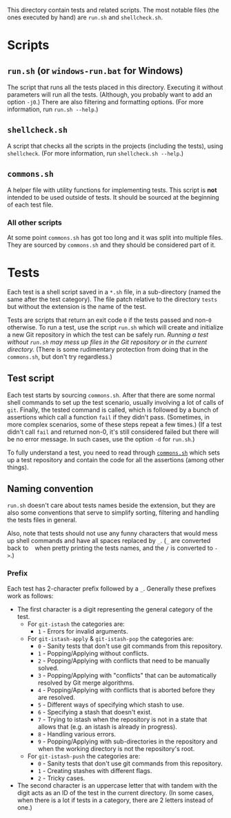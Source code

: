 This directory contain tests and related scripts.
The most notable files (the ones executed by hand) are `run.sh` and `shellcheck.sh`.


# Scripts

## `run.sh` (or `windows-run.bat` for Windows)

The script that runs all the tests placed in this directory.
Executing it without parameters will run all the tests.
(Although, you probably want to add an option `-j0`.)
There are also filtering and formatting options.
(For more information, run `run.sh --help`.)

## `shellcheck.sh`

A script that checks all the scripts in the projects (including the tests), using `shellcheck`.
(For more information, run `shellcheck.sh --help`.)

## `commons.sh`

A helper file with utility functions for implementing tests.
This script is **not** intended to be used outside of tests.
It should be sourced at the beginning of each test file.

### All other scripts

At some point `commons.sh` has got too long and it was split into multiple files.
They are sourced by `commons.sh` and they should be considered part of it.


# Tests

Each test is a shell script saved in a `*.sh` file, in a sub-directory (named the same after the test category).
The file patch relative to the directory `tests` but without the extension is the name of the test.

Tests are scripts that return an exit code `0` if the tests passed and non-`0` otherwise.
To run a test, use the script `run.sh` which will create and initialize a new Git repository in which the test can be safely run.
*Running a test without `run.sh` may mess up files in the Git repository or in the current directory.*
(There is some rudimentary protection from doing that in the `commons.sh`, but don't try regardless.)

## Test script

Each test starts by sourcing `commons.sh`.
After that there are some normal shell commands to set up the test scenario, usually involving a lot of calls of `git`.
Finally, the tested command is called, which is followed by a bunch of assertions which call a function `fail` if they didn't pass.
(Sometimes, in more complex scenarios, some of these steps repeat a few times.)
(If a test didn't call `fail` and returned non-0, it's still considered failed but there will be no error message. In such cases, use the option `-d` for `run.sh`.)

To fully understand a test, you need to read through [`commons.sh`](tests/commons.sh) which sets up a test repository and contain the code for all the assertions (among other things).

## Naming convention

`run.sh` doesn't care about tests names beside the extension, but they are also some conventions that serve to simplify sorting, filtering and handling the tests files in general.

Also, note that tests should not use any funny characters that would mess up shell commands and have all spaces replaced by `_`.
(`_` are converted back to ` ` when pretty printing the tests names, and the `/` is converted to ` -> `.)

### Prefix
Each test has 2-character prefix followed by a `_`.
Generally these prefixes work as follows:
- The first character is a digit representing the general category of the test.
  - For `git-istash` the categories are:
    - `1` - Errors for invalid arguments.
  - For `git-istash-apply` & `git-istash-pop` the categories are:
    - `0` - Sanity tests that don't use git commands from this repository.
    - `1` - Popping/Applying without conflicts.
    - `2` - Popping/Applying with conflicts that need to be manually solved.
    - `3` - Popping/Applying with "conflicts" that can be automatically resolved by Git merge algorithms.
    - `4` - Popping/Applying with conflicts that is aborted before they are resolved.
    - `5` - Different ways of specifying which stash to use.
    - `6` - Specifying a stash that doesn't exist.
    - `7` - Trying to istash when the repository is not in a state that allows that (e.g. an istash is already in progress).
    - `8` - Handling various errors.
    - `9` - Popping/Applying with sub-directories in the repository and when the working directory is not the repository's root.
  - For `git-istash-push` the categories are:
    - `0` - Sanity tests that don't use git commands from this repository.
    - `1` - Creating stashes with different flags.
    - `2` - Tricky cases.
- The second character is an uppercase letter that with tandem with the digit acts as an ID of the test in the current directory.
  (In some cases, when there is a lot if tests in a category, there are 2 letters instead of one.)
